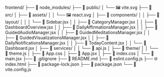 frontend/
├── 📁 node_modules/
├── 📁 public/
│   └── 🖼️ vite.svg
├── 📁 src/
│   ├── 📁 assets/
│   │   └── 🖼️ react.svg
│   ├── 📁 components/
│   │   ├── 📁 layout/
│   │   │   └── 📄 Sidebar.jsx
│   │   ├── 📄 CategoryManager.jsx
│   │   ├── 📄 DashboardOverview.jsx
│   │   ├── 📄 DailyAffirmationsManager.jsx
│   │   ├── 📄 GuidedAudioManager.jsx
│   │   ├── 📄 GuidedMeditationsManager.jsx
│   │   ├── 📄 GuidedVisualizationsManager.jsx
│   │   ├── 📄 DailyNotificationsManager.jsx
│   │   ├── 📄 TodayContent.jsx
│   │   └── 📄 Dashboard.jsx
│   ├── 📁 services/
│   │   └── 📄 api.js
│   ├── 📁 theme/
│   │   └── 📄 theme.js
│   ├── 🎨 App.css
│   ├── 📄 App.jsx
│   ├── 🎨 index.css
│   └── 📄 main.jsx
├── 🚫 .gitignore
├── 📖 README.md
├── 📄 eslint.config.js
├── 🌐 index.html
├── 📄 package-lock.json
├── 📄 package.json
└── 📄 vite.config.js